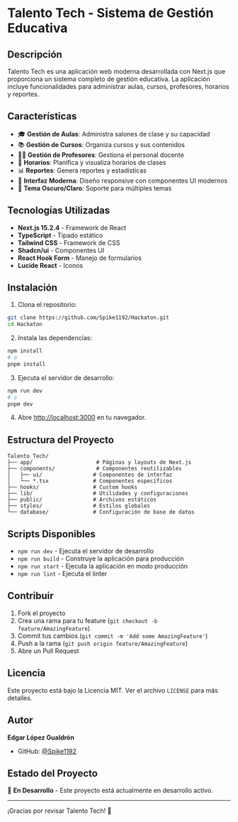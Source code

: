 # Talento Tech - Sistema de Gestión Educativa

## Descripción

Talento Tech es una aplicación web moderna desarrollada con Next.js que proporciona un sistema completo de gestión educativa. La aplicación incluye funcionalidades para administrar aulas, cursos, profesores, horarios y reportes.

## Características

- 🎓 **Gestión de Aulas**: Administra salones de clase y su capacidad
- 📚 **Gestión de Cursos**: Organiza cursos y sus contenidos
- 👨‍🏫 **Gestión de Profesores**: Gestiona el personal docente
- 📅 **Horarios**: Planifica y visualiza horarios de clases
- 📊 **Reportes**: Genera reportes y estadísticas
- 🎨 **Interfaz Moderna**: Diseño responsive con componentes UI modernos
- 🌙 **Tema Oscuro/Claro**: Soporte para múltiples temas

## Tecnologías Utilizadas

- **Next.js 15.2.4** - Framework de React
- **TypeScript** - Tipado estático
- **Tailwind CSS** - Framework de CSS
- **Shadcn/ui** - Componentes UI
- **React Hook Form** - Manejo de formularios
- **Lucide React** - Iconos

## Instalación

1. Clona el repositorio:

```bash
git clone https://github.com/Spike1192/Hackaton.git
cd Hackaton
```

2. Instala las dependencias:

```bash
npm install
# o
pnpm install
```

3. Ejecuta el servidor de desarrollo:

```bash
npm run dev
# o
pnpm dev
```

4. Abre [http://localhost:3000](http://localhost:3000) en tu navegador.

## Estructura del Proyecto

```
Talento Tech/
├── app/                    # Páginas y layouts de Next.js
├── components/             # Componentes reutilizables
│   ├── ui/                # Componentes de interfaz
│   └── *.tsx              # Componentes específicos
├── hooks/                 # Custom hooks
├── lib/                   # Utilidades y configuraciones
├── public/                # Archivos estáticos
├── styles/                # Estilos globales
└── database/              # Configuración de base de datos
```

## Scripts Disponibles

- `npm run dev` - Ejecuta el servidor de desarrollo
- `npm run build` - Construye la aplicación para producción
- `npm run start` - Ejecuta la aplicación en modo producción
- `npm run lint` - Ejecuta el linter

## Contribuir

1. Fork el proyecto
2. Crea una rama para tu feature (`git checkout -b feature/AmazingFeature`)
3. Commit tus cambios (`git commit -m 'Add some AmazingFeature'`)
4. Push a la rama (`git push origin feature/AmazingFeature`)
5. Abre un Pull Request

## Licencia

Este proyecto está bajo la Licencia MIT. Ver el archivo `LICENSE` para más detalles.

## Autor

**Edgar López Gualdrón**

- GitHub: [@Spike1192](https://github.com/Spike1192)

## Estado del Proyecto

🚧 **En Desarrollo** - Este proyecto está actualmente en desarrollo activo.

---

¡Gracias por revisar Talento Tech! 🎉
